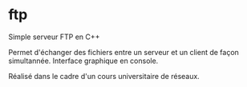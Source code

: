 ftp
===

Simple serveur FTP en C++

Permet d'échanger des fichiers entre un serveur et un client de façon simultannée.
Interface graphique en console.

Réalisé dans le cadre d'un cours universitaire de réseaux.

